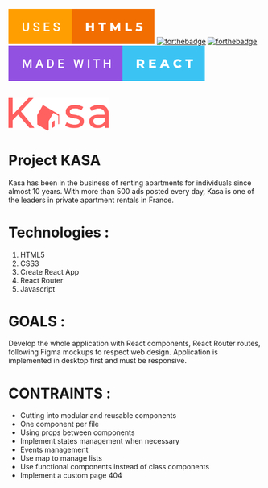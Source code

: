 [![forthebadge](./readme-assets/html5-badge.svg)](https://forthebadge.com)
[![forthebadge](https://forthebadge.com/images/badges/uses-css.svg)](https://forthebadge.com)
[![forthebadge](https://forthebadge.com/images/badges/made-with-javascript.svg)](https://forthebadge.com)
[![forthebadge](./readme-assets/react-badge.svg)](https://forthebadge.com)

<br/>

<div id="header" align="left">
  <img src="./readme-assets/logo-kasa.png" width="200"/>
</div>

# Project KASA

Kasa has been in the business of renting apartments for individuals since almost 10 years. With more than 500 ads posted every day, Kasa is one of the leaders in private apartment rentals in France.

# Technologies :

1. HTML5
2. CSS3
3. Create React App
4. React Router
5. Javascript

# GOALS :

Develop the whole application with React components, React Router routes, following Figma mockups to respect web design. Application is implemented in desktop first and must be responsive.

# CONTRAINTS :

- Cutting into modular and reusable components
- One component per file
- Using props between components
- Implement states management when necessary
- Events management
- Use map to manage lists
- Use functional components instead of class components
- Implement a custom page 404
